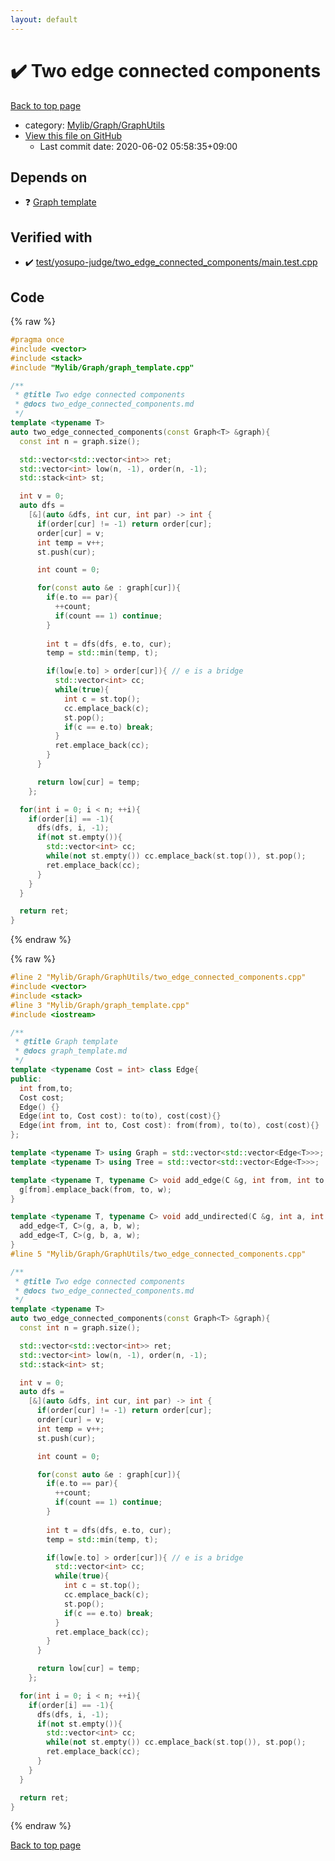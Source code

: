 ```yaml
---
layout: default
---
```


<!-- mathjax config similar to math.stackexchange -->
<script type="text/javascript" async
  src="https://cdnjs.cloudflare.com/ajax/libs/mathjax/2.7.5/MathJax.js?config=TeX-MML-AM_CHTML">
</script>
<script type="text/x-mathjax-config">
  MathJax.Hub.Config({
    TeX: { equationNumbers: { autoNumber: "AMS" }},
    tex2jax: {
      inlineMath: [ ['$','$'] ],
      processEscapes: true
    },
    "HTML-CSS": { matchFontHeight: false },
    displayAlign: "left",
    displayIndent: "2em"
  });
</script>

<script type="text/javascript" src="https://cdnjs.cloudflare.com/ajax/libs/jquery/3.4.1/jquery.min.js"></script>
<script src="https://cdn.jsdelivr.net/npm/jquery-balloon-js@1.1.2/jquery.balloon.min.js" integrity="sha256-ZEYs9VrgAeNuPvs15E39OsyOJaIkXEEt10fzxJ20+2I=" crossorigin="anonymous"></script>
<script type="text/javascript" src="../../../../assets/js/copy-button.js"></script>
<link rel="stylesheet" href="../../../../assets/css/copy-button.css" />


# :heavy_check_mark: Two edge connected components

<a href="../../../../index.html">Back to top page</a>

* category: <a href="../../../../index.html#0520734517f09caa086d1aa01fa4b9e4">Mylib/Graph/GraphUtils</a>
* <a href="{{ site.github.repository_url }}/blob/master/Mylib/Graph/GraphUtils/two_edge_connected_components.cpp">View this file on GitHub</a>
    - Last commit date: 2020-06-02 05:58:35+09:00




## Depends on

* :question: <a href="../graph_template.cpp.html">Graph template</a>


## Verified with

* :heavy_check_mark: <a href="../../../../verify/test/yosupo-judge/two_edge_connected_components/main.test.cpp.html">test/yosupo-judge/two_edge_connected_components/main.test.cpp</a>


## Code

<a id="unbundled"></a>
{% raw %}
```cpp
#pragma once
#include <vector>
#include <stack>
#include "Mylib/Graph/graph_template.cpp"

/**
 * @title Two edge connected components
 * @docs two_edge_connected_components.md
 */
template <typename T>
auto two_edge_connected_components(const Graph<T> &graph){
  const int n = graph.size();

  std::vector<std::vector<int>> ret;
  std::vector<int> low(n, -1), order(n, -1);
  std::stack<int> st;

  int v = 0;
  auto dfs =
    [&](auto &dfs, int cur, int par) -> int {
      if(order[cur] != -1) return order[cur];
      order[cur] = v;
      int temp = v++;
      st.push(cur);      

      int count = 0;

      for(const auto &e : graph[cur]){
        if(e.to == par){
          ++count;
          if(count == 1) continue;
        }
        
        int t = dfs(dfs, e.to, cur);
        temp = std::min(temp, t);

        if(low[e.to] > order[cur]){ // e is a bridge
          std::vector<int> cc;
          while(true){
            int c = st.top();
            cc.emplace_back(c);
            st.pop();
            if(c == e.to) break;
          }
          ret.emplace_back(cc);
        }
      }

      return low[cur] = temp;
    };

  for(int i = 0; i < n; ++i){
    if(order[i] == -1){
      dfs(dfs, i, -1);
      if(not st.empty()){
        std::vector<int> cc;
        while(not st.empty()) cc.emplace_back(st.top()), st.pop();
        ret.emplace_back(cc);
      }
    }
  }

  return ret;
}


```
{% endraw %}

<a id="bundled"></a>
{% raw %}
```cpp
#line 2 "Mylib/Graph/GraphUtils/two_edge_connected_components.cpp"
#include <vector>
#include <stack>
#line 3 "Mylib/Graph/graph_template.cpp"
#include <iostream>

/**
 * @title Graph template
 * @docs graph_template.md
 */
template <typename Cost = int> class Edge{
public:
  int from,to;
  Cost cost;
  Edge() {}
  Edge(int to, Cost cost): to(to), cost(cost){}
  Edge(int from, int to, Cost cost): from(from), to(to), cost(cost){}
};

template <typename T> using Graph = std::vector<std::vector<Edge<T>>>;
template <typename T> using Tree = std::vector<std::vector<Edge<T>>>;

template <typename T, typename C> void add_edge(C &g, int from, int to, T w = 1){
  g[from].emplace_back(from, to, w);
}

template <typename T, typename C> void add_undirected(C &g, int a, int b, T w = 1){
  add_edge<T, C>(g, a, b, w);
  add_edge<T, C>(g, b, a, w);
}
#line 5 "Mylib/Graph/GraphUtils/two_edge_connected_components.cpp"

/**
 * @title Two edge connected components
 * @docs two_edge_connected_components.md
 */
template <typename T>
auto two_edge_connected_components(const Graph<T> &graph){
  const int n = graph.size();

  std::vector<std::vector<int>> ret;
  std::vector<int> low(n, -1), order(n, -1);
  std::stack<int> st;

  int v = 0;
  auto dfs =
    [&](auto &dfs, int cur, int par) -> int {
      if(order[cur] != -1) return order[cur];
      order[cur] = v;
      int temp = v++;
      st.push(cur);      

      int count = 0;

      for(const auto &e : graph[cur]){
        if(e.to == par){
          ++count;
          if(count == 1) continue;
        }
        
        int t = dfs(dfs, e.to, cur);
        temp = std::min(temp, t);

        if(low[e.to] > order[cur]){ // e is a bridge
          std::vector<int> cc;
          while(true){
            int c = st.top();
            cc.emplace_back(c);
            st.pop();
            if(c == e.to) break;
          }
          ret.emplace_back(cc);
        }
      }

      return low[cur] = temp;
    };

  for(int i = 0; i < n; ++i){
    if(order[i] == -1){
      dfs(dfs, i, -1);
      if(not st.empty()){
        std::vector<int> cc;
        while(not st.empty()) cc.emplace_back(st.top()), st.pop();
        ret.emplace_back(cc);
      }
    }
  }

  return ret;
}


```
{% endraw %}

<a href="../../../../index.html">Back to top page</a>

